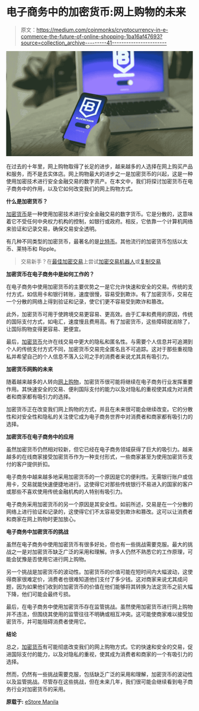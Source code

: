 # 电子商务中的加密货币:网上购物的未来

> 原文：<https://medium.com/coinmonks/cryptocurrency-in-e-commerce-the-future-of-online-shopping-1ba16af47693?source=collection_archive---------41----------------------->

![](img/bf35d5f122367e6e54a069ad77e2ea67.png)

在过去的十年里，网上购物取得了长足的进步，越来越多的人选择在网上购买产品和服务，而不是去实体店。网上购物最大的进步之一是加密货币的兴起，这是一种使用加密技术进行安全金融交易的数字资产。在本文中，我们将探讨加密货币在电子商务中的作用，以及它如何改变我们的网上购物方式。

**什么是加密货币？**

[加密货币](https://cryptocoinsinsights.blogspot.com/2022/12/cryptocurrency-beginners-guide-what-you.html)是一种使用加密技术进行安全金融交易的数字货币。它是分散的，这意味着它不受任何中央权力机构的控制，如银行或政府。相反，它依靠一个计算机网络来验证和记录交易，确保交易安全透明。

有几种不同类型的加密货币，最著名的是[比特币](https://cryptocoinsinsights.blogspot.com/2022/12/bitcoin.html)。其他流行的加密货币包括以太币、莱特币和 Ripple。

> 交易新手？在[最佳加密交易](/coinmonks/crypto-exchange-dd2f9d6f3769)上尝试[加密交易机器人](/coinmonks/crypto-trading-bot-c2ffce8acb2a)或[复制交易](/coinmonks/top-10-crypto-copy-trading-platforms-for-beginners-d0c37c7d698c)

**加密货币在电子商务中是如何工作的？**

在电子商务中使用加密货币的主要优势之一是它允许快速和安全的交易。传统的支付方式，如信用卡和银行转账，速度很慢，容易受到欺诈。有了加密货币，交易在一个分散的网络上得到验证和记录，使它们更不容易受到欺诈和篡改。

此外，加密货币可用于使跨境交易更容易、更高效。由于汇率和费用的原因，传统的国际支付方式，如电汇，速度慢且费用高。有了加密货币，这些障碍就消除了，让国际购物变得更容易、更便宜。

最后，[加密货币](https://cryptocoinsinsights.blogspot.com/2022/12/cryptocurrency-beginners-guide-what-you.html)允许在线交易中更大的隐私和匿名性。与需要个人信息并可追溯到个人的传统支付方式不同，加密货币交易完全匿名且不可追踪。这对于那些重视隐私并希望自己的个人信息不落入公司之手的消费者来说尤其具有吸引力。

**加密货币网购的未来**

随着越来越多的人转向[网上购物](https://estoremanila.com/advertisement/shopee-12-12-mega-pamasko-sale-extend)，加密货币很可能将继续在电子商务行业发挥重要作用。其快速安全的交易、便利国际支付的能力以及对隐私的重视使其成为对消费者和商家都有吸引力的选择。

加密货币正在改变我们网上购物的方式，并且在未来很可能会继续改变。它的分散性和对安全性和隐私的关注使它成为电子商务世界中对消费者和商家都有吸引力的选择。

**加密货币在电子商务中的应用**

虽然加密货币仍然相对较新，但它已经在电子商务领域获得了巨大的吸引力。越来越多的在线商家接受加密货币作为一种支付形式，一些商家甚至为使用加密货币支付的客户提供折扣。

电子商务中越来越多地采用加密货币的一个原因是它的便利性。无需银行账户或信用卡，交易就能快速便捷地进行。这使得它对那些传统银行不易进入的国家的客户或那些不喜欢使用传统金融机构的人特别有吸引力。

电子商务采用加密货币的另一个原因是其安全性。如前所述，交易是在一个分散的网络上进行验证和记录的，这使得它们不太容易受到欺诈和篡改。这可以让消费者和商家在网上购物时更加放心。

**电子商务中加密货币的挑战**

虽然在电子商务中使用加密货币有很多好处，但也有一些挑战需要克服。最大的挑战之一是对加密货币缺乏广泛的采用和理解。许多人仍然不熟悉它的工作原理，可能会犹豫是否使用它进行网上购物。

另一个挑战是加密货币的波动性。加密货币的价值可能在短时间内大幅波动，这使得商家很难定价，消费者也很难知道他们支付了多少钱。这对商家来说尤其成问题，因为如果他们收到的加密货币的价值在他们能够将其转换为法定货币之前大幅下降，他们可能会最终亏损。

最后，在电子商务中使用加密货币存在监管挑战。虽然使用加密货币进行网上购物并不违法，但围绕其使用的监管往往不明确或相互冲突。这可能使商家难以接受加密货币，并可能阻碍消费者使用它。

**结论**

总之，[加密货币](https://cryptocoinsinsights.blogspot.com/2022/12/cryptocurrency-beginners-guide-what-you.html)有可能彻底改变我们的网上购物方式。它的快速和安全的交易，促进国际支付的能力，以及对隐私的重视，使其成为消费者和商家的一个有吸引力的选择。

然而，仍然有一些挑战需要克服，包括缺乏广泛的采用和理解，加密货币的波动性以及监管挑战。尽管存在这些挑战，但在未来几年，我们很可能会继续看到电子商务行业对加密货币的采用。

**原载于:** [eStore Manila](https://estoremanila.com/for-your-info/cryptocurrency-in-e-commerce-the-future-of-online-shopping)